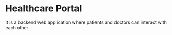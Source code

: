 # Healthcare Portal

It is a backend web application where patients
and doctors can interact with each other
